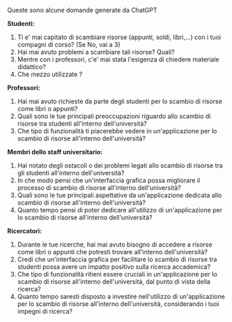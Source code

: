 Queste sono alcune domande generate da ChatGPT

**Studenti:**

1. Ti e' mai capitato di scambiare risorse (appunti, soldi, libri,...) con i tuoi compagni di corso? (Se No, vai a 3)
2. Hai mai avuto problemi a scambiare tali risorse? Quali?
3. Mentre con i professori, c'e' mai stata l'esigenza di chiedere materiale didattico?
4. Che mezzo utilizzate ?

**Professori:**

1. Hai mai avuto richieste da parte degli studenti per lo scambio di risorse come libri o appunti?
2. Quali sono le tue principali preoccupazioni riguardo allo scambio di risorse tra studenti all'interno dell'università?
4. Che tipo di funzionalità ti piacerebbe vedere in un'applicazione per lo scambio di risorse all'interno dell'università?


**Membri dello staff universitario:**

1. Hai notato degli ostacoli o dei problemi legati allo scambio di risorse tra gli studenti all'interno dell'università?
2. In che modo pensi che un'interfaccia grafica possa migliorare il processo di scambio di risorse all'interno dell'università?
3. Quali sono le tue principali aspettative da un'applicazione dedicata allo scambio di risorse all'interno dell'università?
4. Quanto tempo pensi di poter dedicare all'utilizzo di un'applicazione per lo scambio di risorse all'interno dell'università?


**Ricercatori:**

1. Durante le tue ricerche, hai mai avuto bisogno di accedere a risorse come libri o appunti che potresti trovare all'interno dell'università?
2. Credi che un'interfaccia grafica per facilitare lo scambio di risorse tra studenti possa avere un impatto positivo sulla ricerca accademica?
3. Che tipo di funzionalità ritieni essere cruciali in un'applicazione per lo scambio di risorse all'interno dell'università, dal punto di vista della ricerca?
4. Quanto tempo saresti disposto a investire nell'utilizzo di un'applicazione per lo scambio di risorse all'interno dell'università, considerando i tuoi impegni di ricerca?
